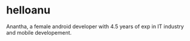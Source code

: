 # helloanu
Anantha, a female android developer with 4.5 years of exp in IT industry and mobile developement.
